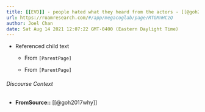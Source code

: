 ```yaml
---
title: [[EVD]] - people hated what they heard from the actors - [[@goh2017why]]
url: https://roamresearch.com/#/app/megacoglab/page/RTGMnHCzQ
author: Joel Chan
date: Sat Aug 14 2021 12:07:22 GMT-0400 (Eastern Daylight Time)
---
```


- Referenced child text

    - From `[ParentPage]`

    - From `[ParentPage]`

###### Discourse Context

- **FromSource::** [[@goh2017why]]
